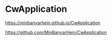 # CwApplication

https://minbanyarhein.github.io/CwApplication

https://github.com/MinBanyarHein/CwApplication
